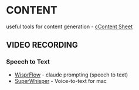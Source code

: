 # CONTENT
useful tools for content generation - [cContent Sheet](https://docs.google.com/spreadsheets/d/1zWIHPlXasxUOeFuzc1g4cEThHrLqdnZ4b2OOkKOxYa4/edit)

## VIDEO RECORDING

### Speech to Text
- [WisprFlow](https://www.youtube.com/watch?v=7_SL0FaY8MM) - claude prompting (speech to text)
- [SuperWhisper](https://www.reddit.com/r/ClaudeCode/comments/1oivs81/claude_code_is_a_beast_tips_from_6_months_of) - Voice-to-text for mac



